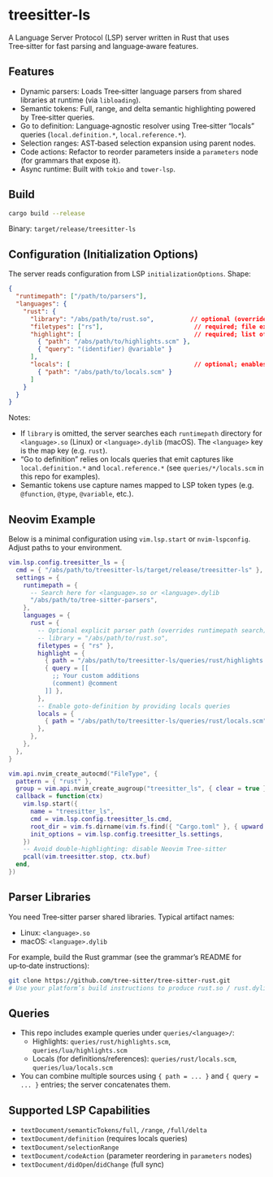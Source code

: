 # treesitter-ls

A Language Server Protocol (LSP) server written in Rust that uses Tree‑sitter for fast parsing and language‑aware features.

## Features

- Dynamic parsers: Loads Tree‑sitter language parsers from shared libraries at runtime (via `libloading`).
- Semantic tokens: Full, range, and delta semantic highlighting powered by Tree‑sitter queries.
- Go to definition: Language‑agnostic resolver using Tree‑sitter “locals” queries (`local.definition.*`, `local.reference.*`).
- Selection ranges: AST‑based selection expansion using parent nodes.
- Code actions: Refactor to reorder parameters inside a `parameters` node (for grammars that expose it).
- Async runtime: Built with `tokio` and `tower-lsp`.

## Build

```bash
cargo build --release
```

Binary: `target/release/treesitter-ls`

## Configuration (Initialization Options)

The server reads configuration from LSP `initializationOptions`. Shape:

```json
{
  "runtimepath": ["/path/to/parsers"],
  "languages": {
    "rust": {
      "library": "/abs/path/to/rust.so",          // optional (overrides runtimepath)
      "filetypes": ["rs"],                         // required; file extensions without dot
      "highlight": [                               // required; list of query sources
        { "path": "/abs/path/to/highlights.scm" },
        { "query": "(identifier) @variable" }
      ],
      "locals": [                                  // optional; enables goto-definition
        { "path": "/abs/path/to/locals.scm" }
      ]
    }
  }
}
```

Notes:
- If `library` is omitted, the server searches each `runtimepath` directory for `<language>.so` (Linux) or `<language>.dylib` (macOS). The `<language>` key is the map key (e.g. `rust`).
- “Go to definition” relies on locals queries that emit captures like `local.definition.*` and `local.reference.*` (see `queries/*/locals.scm` in this repo for examples).
- Semantic tokens use capture names mapped to LSP token types (e.g. `@function`, `@type`, `@variable`, etc.).

## Neovim Example

Below is a minimal configuration using `vim.lsp.start` or `nvim-lspconfig`. Adjust paths to your environment.

```lua
vim.lsp.config.treesitter_ls = {
  cmd = { "/abs/path/to/treesitter-ls/target/release/treesitter-ls" },
  settings = {
    runtimepath = {
      -- Search here for <language>.so or <language>.dylib
      "/abs/path/to/tree-sitter-parsers",
    },
    languages = {
      rust = {
        -- Optional explicit parser path (overrides runtimepath search)
        -- library = "/abs/path/to/rust.so",
        filetypes = { "rs" },
        highlight = {
          { path = "/abs/path/to/treesitter-ls/queries/rust/highlights.scm" },
          { query = [[
            ;; Your custom additions
            (comment) @comment
          ]] },
        },
        -- Enable goto-definition by providing locals queries
        locals = {
          { path = "/abs/path/to/treesitter-ls/queries/rust/locals.scm" },
        },
      },
    },
  },
}

vim.api.nvim_create_autocmd("FileType", {
  pattern = { "rust" },
  group = vim.api.nvim_create_augroup("treesitter_ls", { clear = true }),
  callback = function(ctx)
    vim.lsp.start({
      name = "treesitter_ls",
      cmd = vim.lsp.config.treesitter_ls.cmd,
      root_dir = vim.fs.dirname(vim.fs.find({ "Cargo.toml" }, { upward = true })[1]),
      init_options = vim.lsp.config.treesitter_ls.settings,
    })
    -- Avoid double-highlighting: disable Neovim Tree‑sitter
    pcall(vim.treesitter.stop, ctx.buf)
  end,
})
```

## Parser Libraries

You need Tree‑sitter parser shared libraries. Typical artifact names:
- Linux: `<language>.so`
- macOS: `<language>.dylib`

For example, build the Rust grammar (see the grammar’s README for up‑to‑date instructions):

```bash
git clone https://github.com/tree-sitter/tree-sitter-rust.git
# Use your platform’s build instructions to produce rust.so / rust.dylib
```

## Queries

- This repo includes example queries under `queries/<language>/`:
  - Highlights: `queries/rust/highlights.scm`, `queries/lua/highlights.scm`
  - Locals (for definitions/references): `queries/rust/locals.scm`, `queries/lua/locals.scm`
- You can combine multiple sources using `{ path = ... }` and `{ query = ... }` entries; the server concatenates them.

## Supported LSP Capabilities

- `textDocument/semanticTokens/full`, `/range`, `/full/delta`
- `textDocument/definition` (requires locals queries)
- `textDocument/selectionRange`
- `textDocument/codeAction` (parameter reordering in `parameters` nodes)
- `textDocument/didOpen`/`didChange` (full sync)

